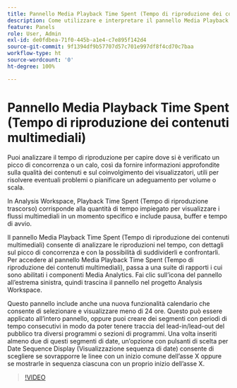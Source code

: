 ```yaml
---
title: Pannello Media Playback Time Spent (Tempo di riproduzione dei contenuti multimediali)
description: Come utilizzare e interpretare il pannello Media Playback Time Spent (Tempo di riproduzione dei contenuti multimediali) in Analysis Workspace.
feature: Panels
role: User, Admin
exl-id: de0fdbea-71f0-445b-a1e4-c7e895f142d4
source-git-commit: 9f1394df9b57707d57c701e997df8f4cd70c7baa
workflow-type: ht
source-wordcount: '0'
ht-degree: 100%

---
```


# Pannello Media Playback Time Spent (Tempo di riproduzione dei contenuti multimediali)

Puoi analizzare il tempo di riproduzione per capire dove si è verificato un picco di concorrenza o un calo, così da fornire informazioni approfondite sulla qualità dei contenuti e sul coinvolgimento dei visualizzatori, utili per risolvere eventuali problemi o pianificare un adeguamento per volume o scala.

In Analysis Workspace, Playback Time Spent (Tempo di riproduzione trascorso) corrisponde alla quantità di tempo impiegato per visualizzare i flussi multimediali in un momento specifico e include pausa, buffer e tempo di avvio.

Il pannello Media Playback Time Spent (Tempo di riproduzione dei contenuti multimediali) consente di analizzare le riproduzioni nel tempo, con dettagli sul picco di concorrenza e con la possibilità di suddividerli e confrontarli. Per accedere al pannello Media Playback Time Spent (Tempo di riproduzione dei contenuti multimediali), passa a una suite di rapporti i cui sono abilitati i componenti Media Analytics. Fai clic sull’icona del pannello all’estrema sinistra, quindi trascina il pannello nel progetto Analysis Workspace.

Questo pannello include anche una nuova funzionalità calendario che consente di selezionare e visualizzare meno di 24 ore. Questo può essere applicato all’intero pannello, oppure puoi creare dei segmenti con periodi di tempo consecutivi in modo da poter tenere traccia del lead-in/lead-out del pubblico tra diversi programmi o sezioni di programmi. Una volta inseriti almeno due di questi segmenti di date, un’opzione con pulsanti di scelta per Date Sequence Display (Visualizzazione sequenza di date) consente di scegliere se sovrapporre le linee con un inizio comune dell’asse X oppure se mostrarle in sequenza ciascuna con un proprio inizio dell’asse X.

>[!VIDEO](https://video.tv.adobe.com/v/338699)

